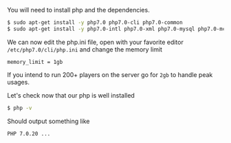 You will need to install php and the dependencies.

```bash
$ sudo apt-get install -y php7.0 php7.0-cli php7.0-common 
$ sudo apt-get install -y php7.0-intl php7.0-xml php7.0-mysql php7.0-mcrypt php7.0-zip php7.0-json php7.0-pdo_mysql
```

We can now edit the php.ini file, open with your favorite editor `/etc/php7.0/cli/php.ini` and change the memory limit
```
memory_limit = 1gb
```

If you intend to run 200+ players on the server go for `2gb` to handle peak usages.

Let's check now that our php is well installed 

```bash
$ php -v
```

Should output something like

```bash
PHP 7.0.20 ...
```
